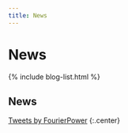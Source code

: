 ```yaml
---
title: News
---
```


# <i class="fas fa-feather-alt"></i>News

{% include blog-list.html %}

<!-- section break -->

## News

<!-- Twitter embeds from https://publish.twitter.com/ -->
<a class="twitter-timeline" data-width="400" data-height="400" data-theme="dark" href="https://twitter.com/FourierPower?ref_src=twsrc%5Etfw">Tweets by FourierPower</a> <script async src="https://platform.twitter.com/widgets.js" charset="utf-8"></script>
{:.center}
